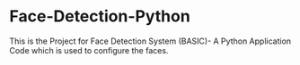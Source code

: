 # Face-Detection-Python
This is the Project for Face Detection System (BASIC)- A Python Application Code which is used to configure the faces.

